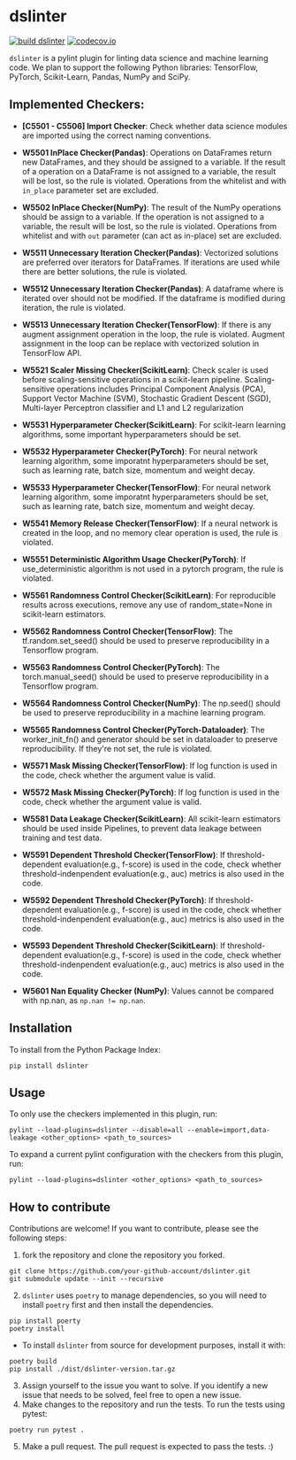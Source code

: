 # dslinter
[![build dslinter](https://github.com/Hynn01/dslinter/actions/workflows/build.yml/badge.svg)](https://github.com/Hynn01/dslinter/actions/workflows/build.yml)
[![codecov.io](https://codecov.io/github/Hynn01/dslinter/coverage.svg?branch=main)](https://codecov.io/github/Hynn01/dslinter?branch=main)

`dslinter` is a pylint plugin for linting data science and machine learning code. We plan to support the following Python libraries: TensorFlow, PyTorch, Scikit-Learn, Pandas, NumPy and SciPy.

## Implemented Checkers:

- **[C5501 - C5506] Import Checker**: Check whether data science modules are imported using the correct naming conventions.

- **W5501 InPlace Checker(Pandas)**: Operations on DataFrames return new DataFrames, and they should be assigned to a variable. If the result of a operation on a DataFrame is not assigned to a variable, the result will be lost, so the rule is violated. Operations from the whitelist and with `in_place` parameter set are excluded.

- **W5502 InPlace Checker(NumPy)**: The result of the NumPy operations should be assign to a variable. If the operation is not assigned to a variable, the result will be lost, so the rule is violated. Operations from whitelist and with `out` parameter (can act as in-place) set are excluded. 

- **W5511 Unnecessary Iteration Checker(Pandas)**: Vectorized solutions are preferred over iterators for DataFrames. If iterations are used while there are better solutions, the rule is violated.

- **W5512 Unnecessary Iteration Checker(Pandas)**: A dataframe where is iterated over should not be modified. If the dataframe is modified during iteration, the rule is violated.

- **W5513 Unnecessary Iteration Checker(TensorFlow)**: If there is any augment assignment operation in the loop, the rule is violated. Augment assignment in the loop can be replace with vectorized solution in TensorFlow API.

- **W5521 Scaler Missing Checker(ScikitLearn)**: Check scaler is used before scaling-sensitive operations in a scikit-learn pipeline. Scaling-sensitive operations includes Principal Component Analysis (PCA), Support Vector Machine (SVM), Stochastic Gradient Descent (SGD), Multi-layer Perceptron classifier and L1 and L2 regularization

- **W5531 Hyperparameter Checker(ScikitLearn)**: For scikit-learn learning algorithms, some important hyperparameters should be set.

- **W5532 Hyperparameter Checker(PyTorch)**: For neural network learning algorithm, some imporatnt hyperparameters should be set, such as learning rate, batch size, momentum and weight decay.

- **W5533 Hyperparameter Checker(TensorFlow)**: For neural network learning algorithm, some imporatnt hyperparameters should be set, such as learning rate, batch size, momentum and weight decay.

- **W5541 Memory Release Checker(TensorFlow)**: If a neural network is created in the loop, and no memory clear operation is used, the rule is violated.

- **W5551 Deterministic Algorithm Usage Checker(PyTorch)**: If use_deterministic algorithm is not used in a pytorch program, the rule is violated.

- **W5561 Randomness Control Checker(ScikitLearn)**: For reproducible results across executions, remove any use of random_state=None in scikit-learn estimators.

- **W5562 Randomness Control Checker(TensorFlow)**: The tf.random.set_seed() should be used to preserve reproducibility in a Tensorflow program.

- **W5563 Randomness Control Checker(PyTorch)**: The torch.manual_seed() should be used to preserve reproducibility in a Tensorflow program.

- **W5564 Randomness Control Checker(NumPy)**: The np.seed() should be used to preserve reproducibility in a machine learning program.

- **W5565 Randomness Control Checker(PyTorch-Dataloader)**: The worker_init_fn() and generator should be set in dataloader to preserve reproducibility. If they're not set, the rule is violated.

- **W5571 Mask Missing Checker(TensorFlow)**: If log function is used in the code, check whether the argument value is valid. 

- **W5572 Mask Missing Checker(PyTorch)**: If log function is used in the code, check whether the argument value is valid. 

- **W5581 Data Leakage Checker(ScikitLearn)**: All scikit-learn estimators should be used inside Pipelines, to prevent data leakage between training and test data.

- **W5591 Dependent Threshold Checker(TensorFlow)**: If threshold-dependent evaluation(e.g., f-score) is used in the code, check whether threshold-indenpendent evaluation(e.g., auc) metrics is also used in the code.

- **W5592 Dependent Threshold Checker(PyTorch)**: If threshold-dependent evaluation(e.g., f-score) is used in the code, check whether threshold-indenpendent evaluation(e.g., auc) metrics is also used in the code.

- **W5593 Dependent Threshold Checker(ScikitLearn)**: If threshold-dependent evaluation(e.g., f-score) is used in the code, check whether threshold-indenpendent evaluation(e.g., auc) metrics is also used in the code.


- **W5601 Nan Equality Checker (NumPy)**: Values cannot be compared with np.nan, as `np.nan != np.nan`.


## Installation
To install from the Python Package Index:
```
pip install dslinter
```

## Usage
To only use the checkers implemented in this plugin, run:
```
pylint --load-plugins=dslinter --disable=all --enable=import,data-leakage <other_options> <path_to_sources>
```
To expand a current pylint configuration with the checkers from this plugin, run:
```
pylint --load-plugins=dslinter <other_options> <path_to_sources>
```

## How to contribute
Contributions are welcome! If you want to contribute, please see the following steps:
1. fork the repository and clone the repository you forked.
```
git clone https://github.com/your-github-account/dslinter.git
git submodule update --init --recursive
```
2. `dslinter` uses `poetry` to manage dependencies, so you will need to install `poetry` first and then install the dependencies. 
```
pip install poerty
poetry install
```
- To install `dslinter` from source for development purposes, install it with:
```
poetry build
pip install ./dist/dslinter-version.tar.gz
```
3. Assign yourself to the issue you want to solve. If you identify a new issue that needs to be solved, feel free to open a new issue.
4. Make changes to the repository and run the tests.
To run the tests using pytest:
```
poetry run pytest .
```
5. Make a pull request. The pull request is expected to pass the tests. :)

